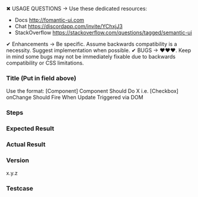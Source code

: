 ✖ USAGE QUESTIONS → Use these dedicated resources:
- Docs http://fomantic-ui.com
- Chat https://discordapp.com/invite/YChxjJ3
- StackOverflow https://stackoverflow.com/questions/tagged/semantic-ui

✔ Enhancements → Be specific. Assume backwards compatibility is a necessity. Suggest implementation when possible.
✔ BUGS → ❤❤❤. Keep in mind some bugs may not be immediately fixable due to backwards compatibility or CSS limitations.

### Title (Put in field above)
Use the format: [Component] Component Should Do X
i.e. [Checkbox] onChange Should Fire When Update Triggered via DOM

### Steps

### Expected Result

### Actual Result

### Version
x.y.z

### Testcase
[Fork, update, and replace to show the bug]:
https://jsfiddle.net/ca0rovs3/
